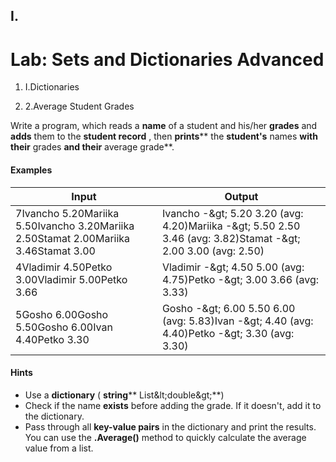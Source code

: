 ﻿## I.
# Lab: Sets and Dictionaries Advanced

1. I.Dictionaries

1. 2.Average Student Grades

Write a program, which reads a **name** of a student and his/her **grades** and **adds** them to the **student record** , then **prints**** the **student&#39;s** names **with their** grades **and their** average grade**.

#### Examples

| **Input** | **Output** |
| --- | --- |
| 7Ivancho 5.20Mariika 5.50Ivancho 3.20Mariika 2.50Stamat 2.00Mariika 3.46Stamat 3.00 | Ivancho -\&gt; 5.20 3.20 (avg: 4.20)Mariika -\&gt; 5.50 2.50 3.46 (avg: 3.82)Stamat -\&gt; 2.00 3.00 (avg: 2.50) |
| 4Vladimir 4.50Petko 3.00Vladimir 5.00Petko 3.66 | Vladimir -\&gt; 4.50 5.00 (avg: 4.75)Petko -\&gt; 3.00 3.66 (avg: 3.33) |
| 5Gosho 6.00Gosho 5.50Gosho 6.00Ivan 4.40Petko 3.30 | Gosho -\&gt; 6.00 5.50 6.00 (avg: 5.83)Ivan -\&gt; 4.40 (avg: 4.40)Petko -\&gt; 3.30 (avg: 3.30) |

#### Hints

- Use a **dictionary** ( **string**** List\&lt;double\&gt;**)
- Check if the name **exists** before adding the grade. If it doesn&#39;t, add it to the dictionary.
- Pass through all **key-value pairs** in the dictionary and print the results. You can use the **.Average()** method to quickly calculate the average value from a list.


